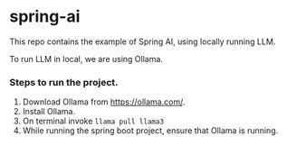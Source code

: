 # spring-ai

This repo contains the example of Spring AI, using locally running LLM.

To run LLM in local, we are using Ollama. 

### Steps to run the project.
1. Download Ollama from https://ollama.com/.
2. Install Ollama.
3. On terminal invoke `llama pull llama3`
4. While running the spring boot project, ensure that Ollama is running.